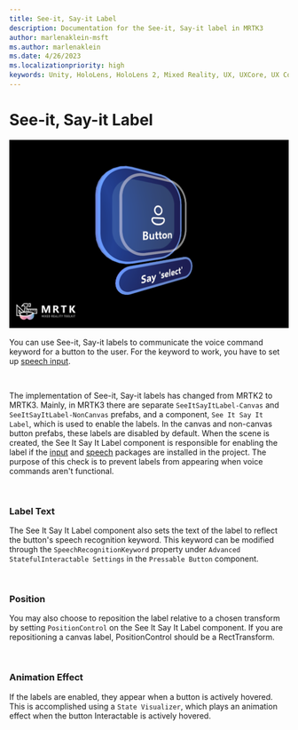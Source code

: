 ```yaml
---
title: See-it, Say-it Label
description: Documentation for the See-it, Say-it label in MRTK3
author: marlenaklein-msft
ms.author: marlenaklein
ms.date: 4/26/2023
ms.localizationpriority: high
keywords: Unity, HoloLens, HoloLens 2, Mixed Reality, UX, UXCore, UX Core, packaging
---
```


# See-it, Say-it Label

![Image showing a button with a see-it, say-it label](images/seeitsayitlabel.png)

You can use See-it, Say-it labels to communicate the voice command keyword for a button to the user. For the keyword to work, you have to set up [speech input](/windows/mixed-reality/mrtk-unity/mrtk3-input/packages/input/speech).

<br/>

The implementation of See-it, Say-it labels has changed from MRTK2 to MRTK3. Mainly, in MRTK3 there are separate `SeeItSayItLabel-Canvas` and `SeeItSayItLabel-NonCanvas` prefabs, and a component, `See It Say It Label`, which is used to enable the labels. In the canvas and non-canvas button prefabs, these labels are disabled by default. When the scene is created, the See It Say It Label component is responsible for enabling the label if the [input](/windows/mixed-reality/mrtk-unity/mrtk3-input/packages/input/overview) and [speech](/windows/mixed-reality/mrtk-unity/mrtk3-windowsspeech/packages/windowsspeech/overview) packages are installed in the project. The purpose of this check is to prevent labels from appearing when voice commands aren't functional.

<br/>

### Label Text 

The See It Say It Label component also sets the text of the label to reflect the button's speech recognition keyword. This keyword can be modified through the `SpeechRecognitionKeyword` property under `Advanced StatefulInteractable Settings` in the `Pressable Button` component. 

<br/>

### Position
You may also choose to reposition the label relative to a chosen transform by setting `PositionControl` on the See It Say It Label component. If you are repositioning a canvas label, PositionControl should be a RectTransform. 

<br/>

### Animation Effect
If the labels are enabled, they appear when a button is actively hovered. This is accomplished using a `State Visualizer`, which plays an animation effect when the button Interactable is actively hovered.